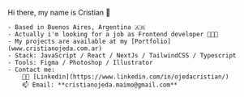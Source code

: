 Hi there, my name is Cristian 👋

    - Based in Buenos Aires, Argentina 🇦🇷
    - Actually i'm looking for a job as Frontend developer 👨🏽‍💻
    - My projects are available at my [Portfolio](www.cristianojeda.com.ar)
    - Stack: JavaScript / React / NextJs / TailwindCSS / Typescript
    - Tools: Figma / Photoshop / Illustrator
    - Contact me: 
        👨‍🎓 [Linkedin](https://www.linkedin.com/in/ojedacristian/)
        📫 Email: **cristianojeda.maimo@gmail.com**